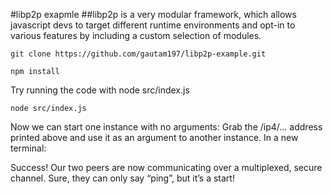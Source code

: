 #libp2p exapmle
##libp2p is a very modular framework, which allows javascript devs to target different runtime environments and opt-in to various features by including a custom selection of modules.
```
git clone https://github.com/gautam197/libp2p-example.git
```
```
npm install
```
Try running the code with node src/index.js
```
node src/index.js
```
Now we can start one instance with no arguments:
Grab the /ip4/... address printed above and use it as an argument to another instance. In a new terminal:

Success! Our two peers are now communicating over a multiplexed, secure channel. Sure, they can only say “ping”, but it’s a start!
